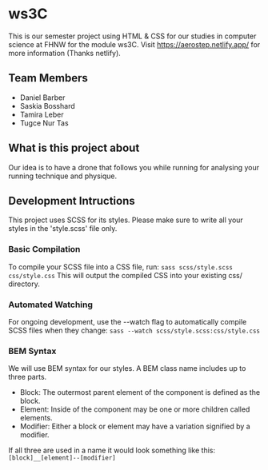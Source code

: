 # ws3C

This is our semester project using HTML & CSS for our studies in computer science at FHNW for the module ws3C.
Visit https://aerostep.netlify.app/ for more information (Thanks netlify).

## Team Members
- Daniel Barber
- Saskia Bosshard
- Tamira Leber
- Tugce Nur Tas

## What is this project about
Our idea is to have a drone that follows you while running for analysing your running technique and physique.

## Development Intructions
This project uses SCSS for its styles. Please make sure to write all your styles in the 'style.scss' file only.

### Basic Compilation
To compile your SCSS file into a CSS file, run:
`sass scss/style.scss css/style.css`
This will output the compiled CSS into your existing css/ directory.

### Automated Watching
For ongoing development, use the --watch flag to automatically compile SCSS files when they change:
`sass --watch scss/style.scss:css/style.css`

### BEM Syntax
We will use BEM syntax for our styles. A BEM class name includes up to three parts.

- Block: The outermost parent element of the component is defined as the block.
- Element: Inside of the component may be one or more children called elements.
- Modifier: Either a block or element may have a variation signified by a modifier.

If all three are used in a name it would look something like this:
`[block]__[element]--[modifier]`
